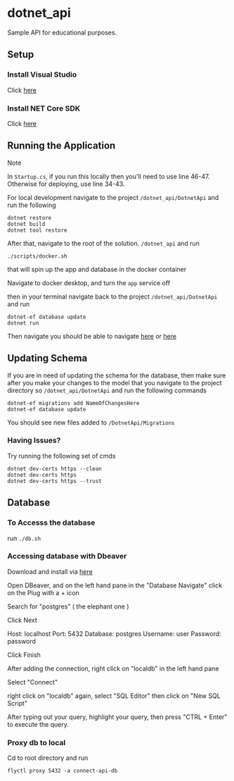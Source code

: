 # dotnet_api

Sample API for educational purposes.

## Setup

### Install Visual Studio

Click [here](https://visualstudio.microsoft.com/downloads/)

### Install NET Core SDK

Click [here](https://dotnet.microsoft.com/en-us/download/dotnet/thank-you/sdk-6.0.301-macos-x64-installer)

## Running the Application

Note

In `Startup.cs`, if you run this locally then you'll need to use line 46-47. Otherwise for deploying, use line 34-43.

For local development navigate to the project `/dotnet_api/DotnetApi` and run the following

```
dotnet restore
dotnet build
dotnet tool restore
```

After that, navigate to the root of the solution. `/dotnet_api` and run

```
./scripts/docker.sh
```

that will spin up the app and database in the docker container

Navigate to docker desktop, and turn the `app` service off

then in your terminal navigate back to the project `/dotnet_api/DotnetApi` and run

```
dotnet-ef database update
dotnet run
```

<!-- Run `./scripts/dotnet.sh`

This script will do the following

- build the postgres image
- build our application
- update our database
- run our application -->

Then navigate you should be able to navigate [here](https://localhost:5001/swagger/index.html) or [here](http://localhost:5000/swagger/index.html)

## Updating Schema

If you are in need of updating the schema for the database, then make sure after you make your changes to the model that
you navigate to the project directory so `/dotnet_api/DotnetApi` and run the following commands

```
dotnet-ef migrations add NameOfChangesHere
dotnet-ef database update
```

You should see new files added to `/DotnetApi/Migrations`

### Having Issues?

Try running the following set of cmds

```
dotnet dev-certs https --clean
dotnet dev-certs https
dotnet dev-certs https --trust
```

## Database

### To Accesss the database

run `./db.sh`

### Accessing database with Dbeaver

Download and install via [here](https://dbeaver.io/download/)

Open DBeaver, and on the left hand pane in the "Database Navigate" click on the Plug with a + icon

Search for "postgres" ( the elephant one )

Click Next

Host: localhost
Port: 5432
Database: postgres
Username: user
Password: password

Click Finish

After adding the connection, right click on "localdb" in the left hand pane

Select "Connect"

right click on "localdb" again, select "SQL Editor" then click on "New SQL Script"

After typing out your query, highlight your query, then press "CTRL + Enter" to execute the query.

### Proxy db to local

Cd to root directory and run

```
flyctl proxy 5432 -a connect-api-db
```
